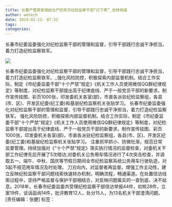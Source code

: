 ```yaml
---
title: 长春严管厚爱相结合严防死守纪检监察干部“灯下黑”_吉林频道
author: wetech
date: 2019-02-21- 07:32
tags: 
categories: 
---
```

长春市纪委监委强化对纪检监察干部的管理和监督，引导干部践行忠诚干净担当，着力打造纪检监察铁军。
<!-- more -->
                
<img align="center" border="0" src="http://p2.ifengimg.com/a/2016/0810/204c433878d5cf9size1_w16_h16.png" />
                
            
长春市纪委监委强化对纪检监察干部的管理和监督，引导干部践行忠诚干净担当，着力打造纪检监察铁军。,,强化风险防控，积极探索内部监督机制。结合工作实际，制定《市纪委监委干部“十个严禁”规定》《机关工作人员使用微信QQ群纪律规定》等制度，对纪检监察干部提出高于纪律底线、严于一般党员干部的新要求。制作宣传挂图、彩页1000张，印发委机关各室(部)，市直各派驻纪检监察组，各县(市、区)、开发区纪委(纪工委)和基层纪检监察机关张贴学习。
长春市纪委监委强化对纪检监察干部的管理和监督，引导干部践行忠诚干净担当，着力打造纪检监察铁军。
强化风险防控，积极探索内部监督机制。结合工作实际，制定《市纪委监委干部“十个严禁”规定》《机关工作人员使用微信QQ群纪律规定》等制度，对纪检监察干部提出高于纪律底线、严于一般党员干部的新要求。制作宣传挂图、彩页1000张，印发委机关各室(部)，市直各派驻纪检监察组，各县(市、区)、开发区纪委(纪工委)和基层纪检监察机关张贴学习。
注重抓早抓小、防微杜渐，规范日常监督管理。持续加强对《“十个严禁”规定》落实执行情况的监督检查，对委机关干部工作纪律先后开展了5次暗访;对委机关公务用车情况进行了4次突击检查，并调取五一、端午、中秋、国庆等节假日期间全市纪检监察系统公务用车行驶轨迹，对5起不规范用车情况及时处理。
刀刃向内，对监督者再监督。增强工作主动性，建立反映纪检监察干部问题线索快速转办机制，明确流程，畅通渠道。在处置信访线索过程中，坚持严格监督与保护干部相结合，对反映问题属实的一查到底、决不姑息。2018年，长春市纪委监委共受理纪检监察干部信访举报44件，初核28件，立案19件，谈话函询14件，批评教育12人，处分15人，为13名机关干部澄清问题。
[责任编辑：张健]
标签：
 
 
             
